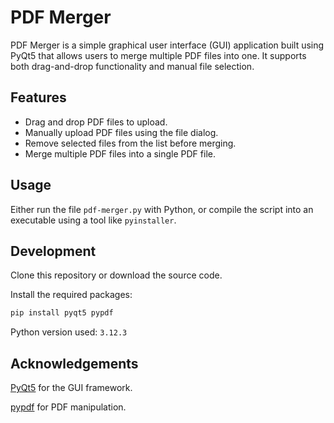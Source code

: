 # PDF Merger

PDF Merger is a simple graphical user interface (GUI) application built using PyQt5 that allows users to merge multiple PDF files into one. It supports both drag-and-drop functionality and manual file selection.

## Features

- Drag and drop PDF files to upload.
- Manually upload PDF files using the file dialog.
- Remove selected files from the list before merging.
- Merge multiple PDF files into a single PDF file.

## Usage

Either run the file `pdf-merger.py` with Python, or compile the script into an executable using a tool like `pyinstaller`.

## Development

Clone this repository or download the source code.

Install the required packages:

```bash
pip install pyqt5 pypdf
```

Python version used: `3.12.3`

## Acknowledgements

[PyQt5](https://pypi.org/project/PyQt5/) for the GUI framework.

[pypdf](https://pypi.org/project/pypdf/) for PDF manipulation.

